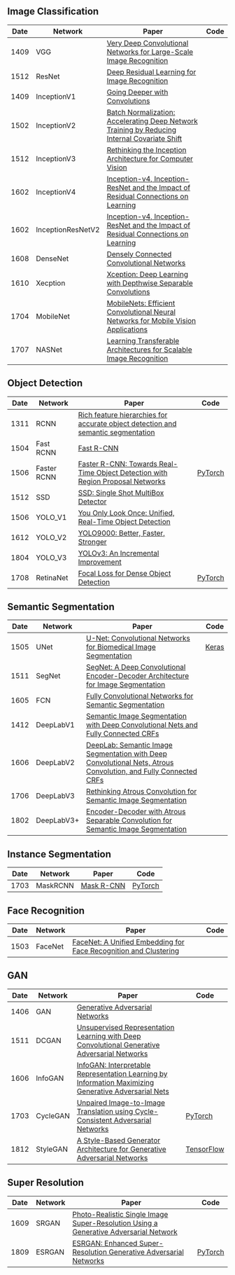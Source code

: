 
## Image Classification
| Date | Network | Paper | Code |  
| ---  | ---     | ---   | ---  |
| 1409 | VGG | [Very Deep Convolutional Networks for Large-Scale Image Recognition](https://arxiv.org/abs/1409.1556)  |    |
| 1512 | ResNet | [Deep Residual Learning for Image Recognition](https://arxiv.org/abs/1512.03385)  |    |
| 1409 | InceptionV1 | [Going Deeper with Convolutions](https://arxiv.org/abs/1409.4842)  |    |
| 1502 | InceptionV2 | [Batch Normalization: Accelerating Deep Network Training by Reducing Internal Covariate Shift](https://arxiv.org/abs/1502.03167)  |    |
| 1512 | InceptionV3 | [Rethinking the Inception Architecture for Computer Vision](https://arxiv.org/abs/1512.00567)  |    |
| 1602 | InceptionV4 | [Inception-v4, Inception-ResNet and the Impact of Residual Connections on Learning](https://arxiv.org/abs/1602.07261)  |    |
| 1602 | InceptionResNetV2 | [Inception-v4, Inception-ResNet and the Impact of Residual Connections on Learning](https://arxiv.org/abs/1602.07261)  |    |
| 1608 | DenseNet | [Densely Connected Convolutional Networks](https://arxiv.org/abs/1608.06993)  |    |
| 1610 | Xecption | [Xception: Deep Learning with Depthwise Separable Convolutions](https://arxiv.org/abs/1610.02357)  |    |
| 1704 | MobileNet | [MobileNets: Efficient Convolutional Neural Networks for Mobile Vision Applications](https://arxiv.org/abs/1704.04861)   |    |
| 1707 | NASNet | [Learning Transferable Architectures for Scalable Image Recognition](https://arxiv.org/abs/1707.07012)  |    |

## Object Detection
| Date | Network | Paper | Code |  
| ---  | ---     | ---   | ---  |
| 1311 | RCNN | [Rich feature hierarchies for accurate object detection and semantic segmentation](https://arxiv.org/abs/1311.2524)|    |
| 1504 | Fast RCNN | [Fast R-CNN](https://arxiv.org/abs/1504.08083)|    |
| 1506 | Faster RCNN | [Faster R-CNN: Towards Real-Time Object Detection with Region Proposal Networks](https://arxiv.org/abs/1506.01497)| [PyTorch](https://github.com/facebookresearch/maskrcnn-benchmark) |
| 1512 | SSD | [SSD: Single Shot MultiBox Detector](https://arxiv.org/abs/1512.02325)  |    |  
| 1506 | YOLO_V1 | [You Only Look Once: Unified, Real-Time Object Detection](https://arxiv.org/abs/1506.02640)  |    |
| 1612 | YOLO_V2 | [YOLO9000: Better, Faster, Stronger](https://arxiv.org/abs/1612.08242)  |     |  
| 1804 | YOLO_V3 | [YOLOv3: An Incremental Improvement](https://arxiv.org/abs/1804.02767)  |     |  
| 1708 | RetinaNet | [Focal Loss for Dense Object Detection](https://arxiv.org/abs/1708.02002) | [PyTorch](https://github.com/facebookresearch/maskrcnn-benchmark) |

## Semantic Segmentation
| Date | Network | Paper | Code |  
| ---  | ---     | ---   | ---  |
| 1505 | UNet | [U-Net: Convolutional Networks for Biomedical Image Segmentation](https://arxiv.org/abs/1505.04597) | [Keras](https://github.com/HLearning/unet_keras) |
| 1511 | SegNet |[SegNet: A Deep Convolutional Encoder-Decoder Architecture for Image Segmentation](https://arxiv.org/abs/1511.00561) | |
| 1605 | FCN | [Fully Convolutional Networks for Semantic Segmentation](https://arxiv.org/abs/1605.06211) | |
| 1412 | DeepLabV1 | [Semantic Image Segmentation with Deep Convolutional Nets and Fully Connected CRFs](https://arxiv.org/abs/1412.7062v3) | |
| 1606 | DeepLabV2 | [DeepLab: Semantic Image Segmentation with Deep Convolutional Nets, Atrous Convolution, and Fully Connected CRFs](https://arxiv.org/abs/1606.00915) | |
| 1706 | DeepLabV3 | [Rethinking Atrous Convolution for Semantic Image Segmentation](https://arxiv.org/abs/1706.05587) | |
| 1802 | DeepLabV3+ | [Encoder-Decoder with Atrous Separable Convolution for Semantic Image Segmentation](https://arxiv.org/abs/1802.02611) | |


## Instance Segmentation
| Date | Network | Paper | Code |  
| ---  | ---     | ---   | ---  |
| 1703 | MaskRCNN | [Mask R-CNN](https://arxiv.org/abs/1703.06870) | [PyTorch](https://github.com/facebookresearch/maskrcnn-benchmark) |

## Face Recognition
| Date |Network |  Paper | Code   |
| ---  | ---    | ---    | ---    |
| 1503 | FaceNet | [FaceNet: A Unified Embedding for Face Recognition and Clustering](https://arxiv.org/abs/1503.03832)|   |


## GAN
| Date | Network | Paper  | Code |  
| ---  | ---     | ---    | ---  |
| 1406 | GAN | [Generative Adversarial Networks](https://arxiv.org/abs/1406.2661)| |
| 1511 | DCGAN | [Unsupervised Representation Learning with Deep Convolutional Generative Adversarial Networks](https://arxiv.org/abs/1511.06434)|    |
| 1606 | InfoGAN | [InfoGAN: Interpretable Representation Learning by Information Maximizing Generative Adversarial Nets](https://arxiv.org/abs/1606.03657)|    |
| 1703 | CycleGAN | [Unpaired Image-to-Image Translation using Cycle-Consistent Adversarial Networks](https://arxiv.org/abs/1703.10593)| [PyTorch](https://github.com/junyanz/pytorch-CycleGAN-and-pix2pix) |
| 1812 | StyleGAN | [A Style-Based Generator Architecture for Generative Adversarial Networks](https://arxiv.org/abs/1812.04948) |[TensorFlow](https://github.com/NVlabs/stylegan)|

## Super Resolution
| Date | Network | Paper | Code |  
| ---  | ---     | ---   | ---  |
| 1609 | SRGAN | [Photo-Realistic Single Image Super-Resolution Using a Generative Adversarial Network](https://arxiv.org/abs/1609.04802)| |
| 1809 | ESRGAN | [ESRGAN: Enhanced Super-Resolution Generative Adversarial Networks](https://arxiv.org/abs/1809.00219) | [PyTorch](https://github.com/xinntao/ESRGAN) |
